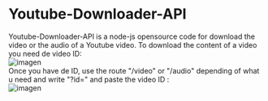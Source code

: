 # Youtube-Downloader-API

Youtube-Downloader-API is a node-js opensource code for download the video or the audio of a Youtube video.
To download the content of a video you need de video ID:
<br>
![imagen](https://github.com/VictorMerino2002/Youtube-Downloader/assets/148786108/397424b5-93d9-422f-b129-267144fd31b7)
<br>
Once you have de ID, use the route "/video" or "/audio" depending of what u need and write "?id=" and paste the video ID :
<br>
![imagen](https://github.com/VictorMerino2002/Youtube-Downloader/assets/148786108/999f1ab2-2a47-4820-bd4c-9542f87a06da)
